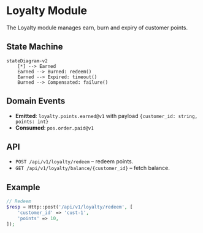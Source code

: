 # Loyalty Module

The Loyalty module manages earn, burn and expiry of customer points.

## State Machine
```mermaid
stateDiagram-v2
    [*] --> Earned
    Earned --> Burned: redeem()
    Earned --> Expired: timeout()
    Burned --> Compensated: failure()
```

## Domain Events
- **Emitted**: `loyalty.points.earned@v1` with payload `{customer_id: string, points: int}`
- **Consumed**: `pos.order.paid@v1`

## API
- `POST /api/v1/loyalty/redeem` – redeem points.
- `GET /api/v1/loyalty/balance/{customer_id}` – fetch balance.

## Example
```php
// Redeem
$resp = Http::post('/api/v1/loyalty/redeem', [
    'customer_id' => 'cust-1',
    'points' => 10,
]);
```
